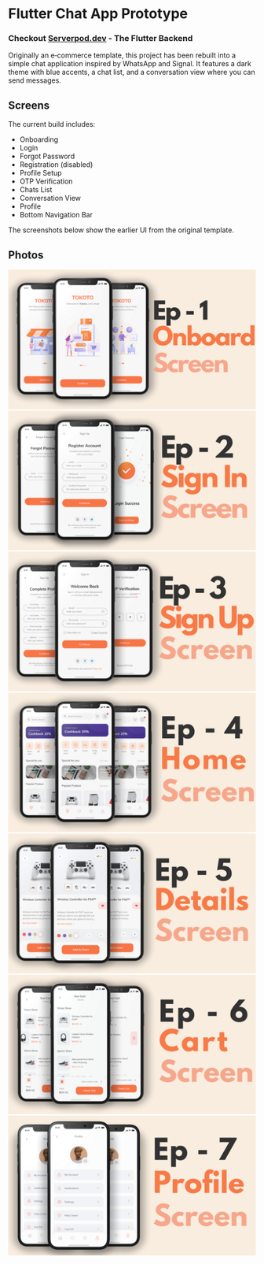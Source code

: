 # Flutter Chat App Prototype

### Checkout [Serverpod.dev](https://cutt.ly/Per1Z7ri) - The Flutter Backend

Originally an e‑commerce template, this project has been rebuilt into a simple chat application inspired by WhatsApp and Signal. It features a dark theme with blue accents, a chat list, and a conversation view where you can send messages.

## Screens

The current build includes:

* Onboarding
* Login
* Forgot Password
* Registration (disabled)
* Profile Setup
* OTP Verification
* Chats List
* Conversation View
* Profile
* Bottom Navigation Bar

The screenshots below show the earlier UI from the original template.

## Photos
![Preview](/1.png)
![Preview](2.png)
![Preview](3.png)
![Preview](4.png)
![Preview](5.png)
![Preview](6.png)
![Preview](7.png)
